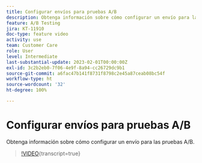 ```yaml
---
title: Configurar envíos para pruebas A/B
description: Obtenga información sobre cómo configurar un envío para las pruebas A/B.
feature: A/B Testing
jira: KT-11910
doc-type: feature video
activity: use
team: Customer Care
role: User
level: Intermediate
last-substantial-update: 2023-02-01T00:00:00Z
exl-id: 3c2b2eb0-7f06-4e9f-8a94-cc26729dc9b1
source-git-commit: a6fac47b141f8731f8798c2e45a87ceab08bc54f
workflow-type: ht
source-wordcount: '32'
ht-degree: 100%

---
```


# Configurar envíos para pruebas A/B

Obtenga información sobre cómo configurar un envío para las pruebas A/B.

>[!VIDEO](https://video.tv.adobe.com/v/3415929?quality=12&learn=on){transcript=true}
